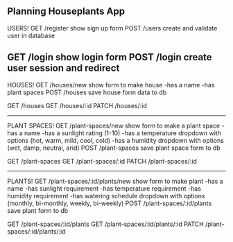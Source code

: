 Planning Houseplants App
-----
USERS!
GET /register
	show sign up form
POST /users
	create and validate user in database

GET /login
	show login form
POST /login
	create user session and redirect 
-----
HOUSES!
GET /houses/new
	show form to make house
		-has a name
		-has plant spaces
POST /houses
	save house form data to db

GET /houses
GET /houses/:id
PATCH /houses/:id

-----
PLANT SPACES!
GET /plant-spaces/new
	show form to make a plant space
		-has a name
		-has a sunlight rating (1-10)
		-has a temperature dropdown with options (hot, warm, mild, cool, cold)
		-has a humidity dropdown with options (wet, damp, neutral, arid)
POST /plant-spaces
	save plant space form to db

GET /plant-spaces
GET /plant-spaces/:id
PATCH /plant-spaces/:id

-----
PLANTS!
GET /plant-spaces/:id/plants/new
	show form to make plant
		-has a name
		-has sunlight requirement
		-has temperature requirement
		-has humidity requirement
		-has watering schedule dropdown with options (monthly, bi-monthly, weekly, bi-weekly)
POST /plant-spaces/:id/plants
	save plant form to db

GET /plant-spaces/:id/plants
GET /plant-spaces/:id/plants/:id
PATCH /plant-spaces/:id/plants/:id

